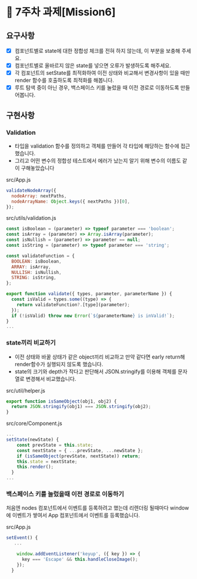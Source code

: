 # 📌 7주차 과제[Mission6]

## 요구사항

* [X]  컴포넌트별로 state에 대한 정합성 체크를 전혀 하지 않는데, 이 부분을 보충해 주세요.
  * [X]  컴포넌트별로 올바르지 않은 state를 넣으면 오류가 발생하도록 해주세요.
* [X] 각 컴포넌트의 setState를 최적화하여 이전 상태와 비교해서 변경사항이 있을 때만 render 함수를 호출하도록 최적화를 해봅니다.
* [X] 루트 탐색 중이 아닌 경우, 백스페이스 키를 눌렀을 때 이전 경로로 이동하도록 만들어봅니다.

## 구현사항
### Validation
- 타입을 validation 함수를 정의하고 객체를 만들어 각 타입에 해당하는 함수에 접근했습니다.
- 그리고 어떤 변수의 정합성 테스트에서 에러가 났는지 알기 위해 변수의 이름도 같이 구해놓았습니다

src/App.js
```js
validateNodeArray({
  nodeArray: nextPaths,
  nodeArrayName: Object.keys({ nextPaths })[0],
});
``` 

src/utils/validation.js
```js
const isBoolean = (parameter) => typeof parameter === 'boolean';
const isArray = (parameter) => Array.isArray(parameter);
const isNullish = (parameter) => parameter == null;
const isString = (parameter) => typeof parameter === 'string';

const validateFunction = {
  BOOLEAN: isBoolean,
  ARRAY: isArray,
  NULLISH: isNullish,
  STRING: isString,
};

export function validate({ types, parameter, parameterName }) {
  const isValid = types.some((type) => {
    return validateFunction?.[type](parameter);
  });
  if (!isValid) throw new Error(`${parameterName} is inValid!`);
}
...
```

### state끼리 비교하기
- 이전 상태와 바꿀 상태가 같은 object끼리 비교하고 만약 같다면 early return해 render함수가 실행되지 않도록 했습니다.
- state의 크기와 depth가 작다고 판단해서 JSON.stringify를 이용해 객체를 문자열로 변경해서 비교했습니다.

src/util/helper.js
```js
export function isSameObject(obj1, obj2) {
  return JSON.stringify(obj1) === JSON.stringify(obj2);
}
```

src/core/Component.js
```js
...
setState(newState) {
    const prevState = this.state;
    const nextState = { ...prevState, ...newState };
    if (isSameObject(prevState, nextState)) return;
    this.state = nextState;
    this.render();
  }
...
```

### 백스페이스 키를 눌렀을때 이전 경로로 이동하기
처음엔 nodes 컴포넌트에서 이벤트를 등록하려고 했는데 리렌더링 될때마다 window에 이벤트가 쌓여서 App 컴포넌트에서 이벤트를 등록했습니다.

src/App.js
```js
setEvent() {
   ...

    window.addEventListener('keyup', ({ key }) => {
      key === 'Escape' && this.handleCloseImage();
    });
  }
```
